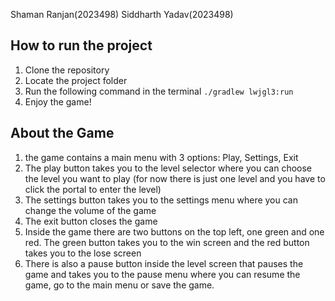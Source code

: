 Shaman Ranjan(2023498) 
Siddharth Yadav(2023498)

## How to run the project

1) Clone the repository
2) Locate the project folder
3) Run the following command in the terminal
``` ./gradlew lwjgl3:run ```
4) Enjoy the game!

## About the Game

1) the game contains a main menu with 3 options: Play, Settings, Exit
2) The play button takes you to the level selector where you can choose the level you want to play (for now there is just one level and you have to click the portal to enter the level)
3) The settings button takes you to the settings menu where you can change the volume of the game
4) The exit button closes the game
5) Inside the game there are two buttons on the top left, one green and one red. The green button takes you to the win screen and the red button takes you to the lose screen
6) There is also a pause button inside the level screen that pauses the game and takes you to the pause menu where you can resume the game, go to the main menu or save the game.
